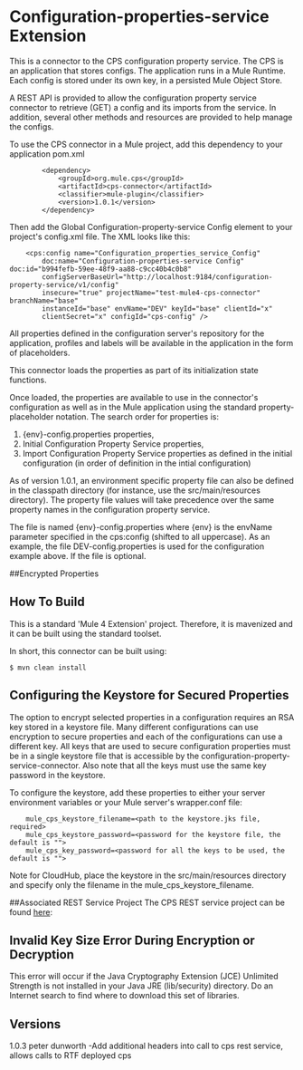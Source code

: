 # Configuration-properties-service Extension

This is a connector to the CPS configuration property service. The CPS is an application that stores configs. The application runs in a Mule Runtime. Each config is stored under its own key, in a persisted Mule Object Store. 

A REST API is provided to allow the configuration property service connector to retrieve (GET) a config and its imports from the service. In addition, several other methods and resources are provided to help manage the configs.

To use the CPS connector in a Mule project, add this dependency to your application pom.xml

```
		<dependency>
			<groupId>org.mule.cps</groupId>
			<artifactId>cps-connector</artifactId>
			<classifier>mule-plugin</classifier>
			<version>1.0.1</version>
		</dependency>
```
Then add the Global Configuration-property-service Config element to your project's config.xml file. The XML looks like this:

```
	<cps:config name="Configuration_properties_service_Config"
		doc:name="Configuration-properties-service Config" doc:id="b994fefb-59ee-48f9-aa88-c9cc40b4c0b8"
		configServerBaseUrl="http://localhost:9184/configuration-property-service/v1/config"
		insecure="true" projectName="test-mule4-cps-connector" branchName="base"
		instanceId="base" envName="DEV" keyId="base" clientId="x"
		clientSecret="x" configId="cps-config" />

```
All properties defined in the configuration server's repository for the application, profiles and labels will be available in the application in the form of placeholders. 

This connector loads the properties as part of its initialization
state functions.

Once loaded, the properties are available to use in the connector's configuration as well as in the Mule application using the standard
property-placeholder notation.  The search order for properties is:

1. {env}-config.properties properties,
2. Initial Configuration Property Service properties,
3. Import Configuration Property Service properties as defined in the initial configuration (in order of definition in the intial configuration)

As of version 1.0.1, an environment specific property file can also be defined in the classpath directory (for instance, use the src/main/resources directory). The property file values will take precedence over the same property names in the configuration property service.

The file is named {env}-config.properties where {env} is the envName parameter specified in the cps:config (shifted to all uppercase). As an example, the file DEV-config.properties is used for the configuration example above. If the file is optional.

##Encrypted Properties
## How To Build

This is a standard 'Mule 4 Extension' project. Therefore, it is mavenized and it can be built using the standard toolset.

In short, this connector can be built using:

    $ mvn clean install 

## Configuring the Keystore for Secured Properties

The option to encrypt selected properties in a configuration requires an RSA key stored in a keystore file. Many different configurations can use encryption to secure properties and each of the configurations can use a different key. All keys that are
used to secure configuration properties must be in a single keystore file that is accessible by the configuration-property-service-connector. Also note that all the keys must use the same key password in the keystore.

To configure the keystore, add these properties to either your server environment variables or your Mule server's wrapper.conf file:

```
	mule_cps_keystore_filename=<path to the keystore.jks file, required>
	mule_cps_keystore_password=<password for the keystore file, the default is "">
	mule_cps_key_password=<password for all the keys to be used, the default is "">
```
Note for CloudHub, place the keystore in the src/main/resources directory and specify only the filename in the mule_cps_keystore_filename.

##Associated REST Service Project
The CPS REST service project can be found [here](https://github.com/mulesoft-consulting/mule4-cps-rest-service):

## Invalid Key Size Error During Encryption or Decryption

This error will occur if the Java Cryptography Extension (JCE) Unlimited Strength is not installed in your Java JRE (lib/security) directory. Do an Internet search to find where to download this set of libraries.

## Versions

1.0.3 peter dunworth -Add additional headers into call to cps rest service, allows calls to RTF deployed cps